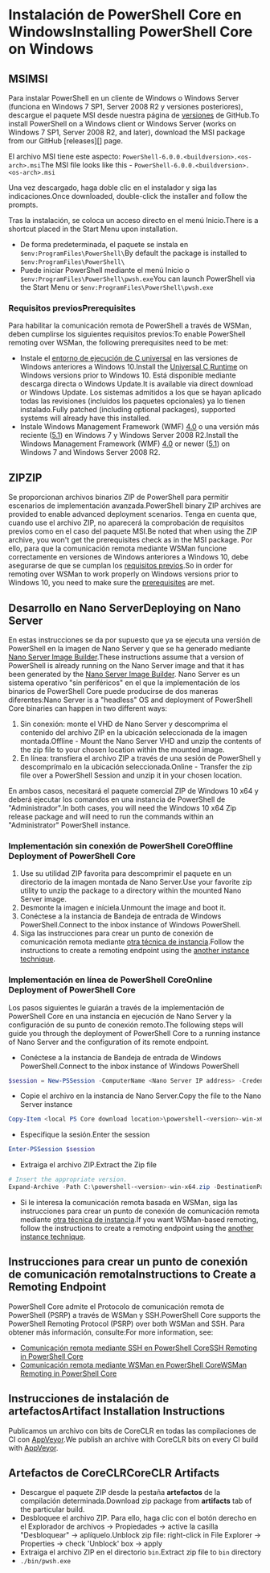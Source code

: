 # <a name="installing-powershell-core-on-windows"></a><span data-ttu-id="a651f-101">Instalación de PowerShell Core en Windows</span><span class="sxs-lookup"><span data-stu-id="a651f-101">Installing PowerShell Core on Windows</span></span>

## <a name="msi"></a><span data-ttu-id="a651f-102">MSI</span><span class="sxs-lookup"><span data-stu-id="a651f-102">MSI</span></span>

<span data-ttu-id="a651f-103">Para instalar PowerShell en un cliente de Windows o Windows Server (funciona en Windows 7 SP1, Server 2008 R2 y versiones posteriores), descargue el paquete MSI desde nuestra página de [versiones][] de GitHub.</span><span class="sxs-lookup"><span data-stu-id="a651f-103">To install PowerShell on a Windows client or Windows Server (works on Windows 7 SP1, Server 2008 R2, and later), download the MSI package from our GitHub [releases][] page.</span></span>

<span data-ttu-id="a651f-104">El archivo MSI tiene este aspecto: `PowerShell-6.0.0.<buildversion>.<os-arch>.msi`</span><span class="sxs-lookup"><span data-stu-id="a651f-104">The MSI file looks like this - `PowerShell-6.0.0.<buildversion>.<os-arch>.msi`</span></span>
<!-- TODO: should be updated to point to the Download Center as well -->

<span data-ttu-id="a651f-105">Una vez descargado, haga doble clic en el instalador y siga las indicaciones.</span><span class="sxs-lookup"><span data-stu-id="a651f-105">Once downloaded, double-click the installer and follow the prompts.</span></span>

<span data-ttu-id="a651f-106">Tras la instalación, se coloca un acceso directo en el menú Inicio.</span><span class="sxs-lookup"><span data-stu-id="a651f-106">There is a shortcut placed in the Start Menu upon installation.</span></span>

* <span data-ttu-id="a651f-107">De forma predeterminada, el paquete se instala en `$env:ProgramFiles\PowerShell\`</span><span class="sxs-lookup"><span data-stu-id="a651f-107">By default the package is installed to `$env:ProgramFiles\PowerShell\`</span></span>
* <span data-ttu-id="a651f-108">Puede iniciar PowerShell mediante el menú Inicio o `$env:ProgramFiles\PowerShell\pwsh.exe`</span><span class="sxs-lookup"><span data-stu-id="a651f-108">You can launch PowerShell via the Start Menu or `$env:ProgramFiles\PowerShell\pwsh.exe`</span></span>

### <a name="prerequisites"></a><span data-ttu-id="a651f-109">Requisitos previos</span><span class="sxs-lookup"><span data-stu-id="a651f-109">Prerequisites</span></span>

<span data-ttu-id="a651f-110">Para habilitar la comunicación remota de PowerShell a través de WSMan, deben cumplirse los siguientes requisitos previos:</span><span class="sxs-lookup"><span data-stu-id="a651f-110">To enable PowerShell remoting over WSMan, the following prerequisites need to be met:</span></span>

* <span data-ttu-id="a651f-111">Instale el [entorno de ejecución de C universal](https://www.microsoft.com/download/details.aspx?id=50410) en las versiones de Windows anteriores a Windows 10.</span><span class="sxs-lookup"><span data-stu-id="a651f-111">Install the [Universal C Runtime](https://www.microsoft.com/download/details.aspx?id=50410) on Windows versions prior to Windows 10.</span></span>
  <span data-ttu-id="a651f-112">Está disponible mediante descarga directa o Windows Update.</span><span class="sxs-lookup"><span data-stu-id="a651f-112">It is available via direct download or Windows Update.</span></span>
  <span data-ttu-id="a651f-113">Los sistemas admitidos a los que se hayan aplicado todas las revisiones (incluidos los paquetes opcionales) ya lo tienen instalado.</span><span class="sxs-lookup"><span data-stu-id="a651f-113">Fully patched (including optional packages), supported systems will already have this installed.</span></span>
* <span data-ttu-id="a651f-114">Instale Windows Management Framework (WMF) [4.0](https://www.microsoft.com/download/details.aspx?id=40855) o una versión más reciente ([5.1](https://www.microsoft.com/download/details.aspx?id=54616)) en Windows 7 y Windows Server 2008 R2.</span><span class="sxs-lookup"><span data-stu-id="a651f-114">Install the Windows Management Framework (WMF) [4.0](https://www.microsoft.com/download/details.aspx?id=40855) or newer ([5.1](https://www.microsoft.com/download/details.aspx?id=54616)) on Windows 7 and Windows Server 2008 R2.</span></span>

## <a name="zip"></a><span data-ttu-id="a651f-115">ZIP</span><span class="sxs-lookup"><span data-stu-id="a651f-115">ZIP</span></span>

<span data-ttu-id="a651f-116">Se proporcionan archivos binarios ZIP de PowerShell para permitir escenarios de implementación avanzada.</span><span class="sxs-lookup"><span data-stu-id="a651f-116">PowerShell binary ZIP archives are provided to enable advanced deployment scenarios.</span></span>
<span data-ttu-id="a651f-117">Tenga en cuenta que, cuando use el archivo ZIP, no aparecerá la comprobación de requisitos previos como en el caso del paquete MSI.</span><span class="sxs-lookup"><span data-stu-id="a651f-117">Be noted that when using the ZIP archive, you won't get the prerequisites check as in the MSI package.</span></span>
<span data-ttu-id="a651f-118">Por ello, para que la comunicación remota mediante WSMan funcione correctamente en versiones de Windows anteriores a Windows 10, debe asegurarse de que se cumplan los [requisitos previos](#prerequisites).</span><span class="sxs-lookup"><span data-stu-id="a651f-118">So in order for remoting over WSMan to work properly on Windows versions prior to Windows 10, you need to make sure the [prerequisites](#prerequisites) are met.</span></span>

## <a name="deploying-on-nano-server"></a><span data-ttu-id="a651f-119">Desarrollo en Nano Server</span><span class="sxs-lookup"><span data-stu-id="a651f-119">Deploying on Nano Server</span></span>

<span data-ttu-id="a651f-120">En estas instrucciones se da por supuesto que ya se ejecuta una versión de PowerShell en la imagen de Nano Server y que se ha generado mediante [Nano Server Image Builder](https://technet.microsoft.com/windows-server-docs/get-started/deploy-nano-server).</span><span class="sxs-lookup"><span data-stu-id="a651f-120">These instructions assume that a version of PowerShell is already running on the Nano Server image and that it has been generated by the [Nano Server Image Builder](https://technet.microsoft.com/windows-server-docs/get-started/deploy-nano-server).</span></span>
<span data-ttu-id="a651f-121">Nano Server es un sistema operativo "sin periféricos" en el que la implementación de los binarios de PowerShell Core puede producirse de dos maneras diferentes:</span><span class="sxs-lookup"><span data-stu-id="a651f-121">Nano Server is a "headless" OS and deployment of PowerShell Core binaries can happen in two different ways:</span></span>

1. <span data-ttu-id="a651f-122">Sin conexión: monte el VHD de Nano Server y descomprima el contenido del archivo ZIP en la ubicación seleccionada de la imagen montada.</span><span class="sxs-lookup"><span data-stu-id="a651f-122">Offline - Mount the Nano Server VHD and unzip the contents of the zip file to your chosen location within the mounted image.</span></span>
1. <span data-ttu-id="a651f-123">En línea: transfiera el archivo ZIP a través de una sesión de PowerShell y descomprímalo en la ubicación seleccionada.</span><span class="sxs-lookup"><span data-stu-id="a651f-123">Online - Transfer the zip file over a PowerShell Session and unzip it in your chosen location.</span></span>

<span data-ttu-id="a651f-124">En ambos casos, necesitará el paquete comercial ZIP de Windows 10 x64 y deberá ejecutar los comandos en una instancia de PowerShell de "Administrador".</span><span class="sxs-lookup"><span data-stu-id="a651f-124">In both cases, you will need the Windows 10 x64 Zip release package and will need to run the commands within an "Administrator" PowerShell instance.</span></span>

### <a name="offline-deployment-of-powershell-core"></a><span data-ttu-id="a651f-125">Implementación sin conexión de PowerShell Core</span><span class="sxs-lookup"><span data-stu-id="a651f-125">Offline Deployment of PowerShell Core</span></span>

1. <span data-ttu-id="a651f-126">Use su utilidad ZIP favorita para descomprimir el paquete en un directorio de la imagen montada de Nano Server.</span><span class="sxs-lookup"><span data-stu-id="a651f-126">Use your favorite zip utility to unzip the package to a directory within the mounted Nano Server image.</span></span>
1. <span data-ttu-id="a651f-127">Desmonte la imagen e iníciela.</span><span class="sxs-lookup"><span data-stu-id="a651f-127">Unmount the image and boot it.</span></span>
1. <span data-ttu-id="a651f-128">Conéctese a la instancia de Bandeja de entrada de Windows PowerShell.</span><span class="sxs-lookup"><span data-stu-id="a651f-128">Connect to the inbox instance of Windows PowerShell.</span></span>
1. <span data-ttu-id="a651f-129">Siga las instrucciones para crear un punto de conexión de comunicación remota mediante [otra técnica de instancia](#executed-by-another-instance-of-powershell-on-behalf-of-the-instance-that-it-will-register).</span><span class="sxs-lookup"><span data-stu-id="a651f-129">Follow the instructions to create a remoting endpoint using the [another instance technique](#executed-by-another-instance-of-powershell-on-behalf-of-the-instance-that-it-will-register).</span></span>

### <a name="online-deployment-of-powershell-core"></a><span data-ttu-id="a651f-130">Implementación en línea de PowerShell Core</span><span class="sxs-lookup"><span data-stu-id="a651f-130">Online Deployment of PowerShell Core</span></span>

<span data-ttu-id="a651f-131">Los pasos siguientes le guiarán a través de la implementación de PowerShell Core en una instancia en ejecución de Nano Server y la configuración de su punto de conexión remoto.</span><span class="sxs-lookup"><span data-stu-id="a651f-131">The following steps will guide you through the deployment of PowerShell Core to a running instance of Nano Server and the configuration of its remote endpoint.</span></span>

* <span data-ttu-id="a651f-132">Conéctese a la instancia de Bandeja de entrada de Windows PowerShell.</span><span class="sxs-lookup"><span data-stu-id="a651f-132">Connect to the inbox instance of Windows PowerShell</span></span>

```powershell
$session = New-PSSession -ComputerName <Nano Server IP address> -Credential <An Administrator account on the system>
```

* <span data-ttu-id="a651f-133">Copie el archivo en la instancia de Nano Server.</span><span class="sxs-lookup"><span data-stu-id="a651f-133">Copy the file to the Nano Server instance</span></span>

```powershell
Copy-Item <local PS Core download location>\powershell-<version>-win-x64.zip c:\ -ToSession $session
```

* <span data-ttu-id="a651f-134">Especifique la sesión.</span><span class="sxs-lookup"><span data-stu-id="a651f-134">Enter the session</span></span>

```powershell
Enter-PSSession $session
```

* <span data-ttu-id="a651f-135">Extraiga el archivo ZIP.</span><span class="sxs-lookup"><span data-stu-id="a651f-135">Extract the Zip file</span></span>

```powershell
# Insert the appropriate version.
Expand-Archive -Path C:\powershell-<version>-win-x64.zip -DestinationPath "C:\PowerShellCore_<version>"
```

* <span data-ttu-id="a651f-136">Si le interesa la comunicación remota basada en WSMan, siga las instrucciones para crear un punto de conexión de comunicación remota mediante [otra técnica de instancia](../core-powershell/WSMan-Remoting-in-PowerShell-Core.md#executed-by-another-instance-of-powershell-on-behalf-of-the-instance-that-it-will-register).</span><span class="sxs-lookup"><span data-stu-id="a651f-136">If you want WSMan-based remoting, follow the instructions to create a remoting endpoint using the [another instance technique](../core-powershell/WSMan-Remoting-in-PowerShell-Core.md#executed-by-another-instance-of-powershell-on-behalf-of-the-instance-that-it-will-register).</span></span>

## <a name="instructions-to-create-a-remoting-endpoint"></a><span data-ttu-id="a651f-137">Instrucciones para crear un punto de conexión de comunicación remota</span><span class="sxs-lookup"><span data-stu-id="a651f-137">Instructions to Create a Remoting Endpoint</span></span>

<span data-ttu-id="a651f-138">PowerShell Core admite el Protocolo de comunicación remota de PowerShell (PSRP) a través de WSMan y SSH.</span><span class="sxs-lookup"><span data-stu-id="a651f-138">PowerShell Core supports the PowerShell Remoting Protocol (PSRP) over both WSMan and SSH.</span></span> <span data-ttu-id="a651f-139">Para obtener más información, consulte:</span><span class="sxs-lookup"><span data-stu-id="a651f-139">For more information, see:</span></span>

* <span data-ttu-id="a651f-140">[Comunicación remota mediante SSH en PowerShell Core][ssh-remoting]</span><span class="sxs-lookup"><span data-stu-id="a651f-140">[SSH Remoting in PowerShell Core][ssh-remoting]</span></span>
* <span data-ttu-id="a651f-141">[Comunicación remota mediante WSMan en PowerShell Core][wsman-remoting]</span><span class="sxs-lookup"><span data-stu-id="a651f-141">[WSMan Remoting in PowerShell Core][wsman-remoting]</span></span>

## <a name="artifact-installation-instructions"></a><span data-ttu-id="a651f-142">Instrucciones de instalación de artefactos</span><span class="sxs-lookup"><span data-stu-id="a651f-142">Artifact Installation Instructions</span></span>

<span data-ttu-id="a651f-143">Publicamos un archivo con bits de CoreCLR en todas las compilaciones de CI con [AppVeyor][].</span><span class="sxs-lookup"><span data-stu-id="a651f-143">We publish an archive with CoreCLR bits on every CI build with [AppVeyor][].</span></span>

## <a name="coreclr-artifacts"></a><span data-ttu-id="a651f-144">Artefactos de CoreCLR</span><span class="sxs-lookup"><span data-stu-id="a651f-144">CoreCLR Artifacts</span></span>

* <span data-ttu-id="a651f-145">Descargue el paquete ZIP desde la pestaña **artefactos** de la compilación determinada.</span><span class="sxs-lookup"><span data-stu-id="a651f-145">Download zip package from **artifacts** tab of the particular build.</span></span>
* <span data-ttu-id="a651f-146">Desbloquee el archivo ZIP. Para ello, haga clic con el botón derecho en el Explorador de archivos -> Propiedades -> active la casilla "Desbloquear" -> aplíquelo.</span><span class="sxs-lookup"><span data-stu-id="a651f-146">Unblock zip file: right-click in File Explorer -> Properties -> check 'Unblock' box -> apply</span></span>
* <span data-ttu-id="a651f-147">Extraiga el archivo ZIP en el directorio `bin`.</span><span class="sxs-lookup"><span data-stu-id="a651f-147">Extract zip file to `bin` directory</span></span>
* `./bin/pwsh.exe`

<!-- [download-center]: TODO -->
[versiones]: https://github.com/PowerShell/PowerShell/releases
[signing]: ../../tools/Sign-Package.ps1
[ssh-remoting]: ../core-powershell/SSH-Remoting-in-PowerShell-Core.md
[wsman-remoting]: ../core-powershell/WSMan-Remoting-in-PowerShell-Core.md
[AppVeyor]: https://ci.appveyor.com/project/PowerShell/powershell
